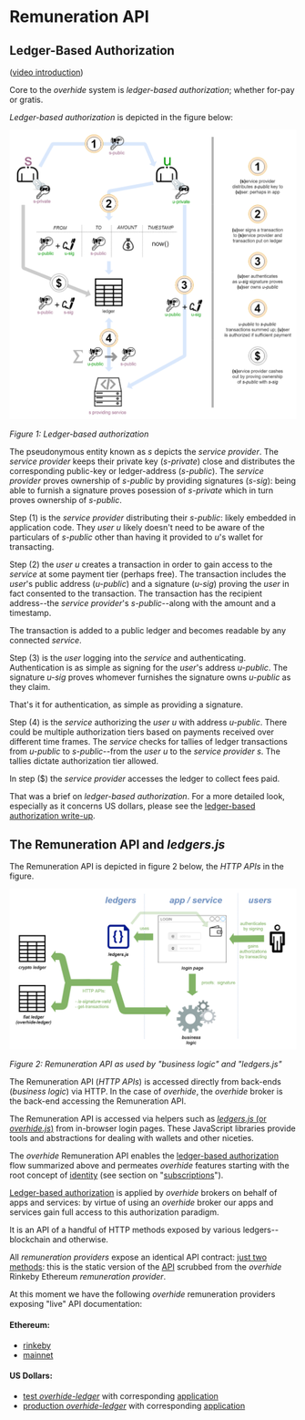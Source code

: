 # Remuneration API

## Ledger-Based Authorization

([video introduction](https://www.youtube.com/watch?v=moc1P9W0yTk))

Core to the *overhide* system is *ledger-based authorization*; whether for-pay or gratis.

*Ledger-based authorization* is depicted in the figure below:

![](images/authN-authR.png)

*Figure 1: Ledger-based authorization*

The pseudonymous entity known as *s* depicts the *service provider*.  The *service provider* keeps their private key (*s-private*) close and distributes the corresponding public-key or ledger-address (*s-public*).  The *service provider* proves ownership of *s-public* by providing signatures (*s-sig*): being able to furnish a signature proves posession of *s-private* which in turn proves ownership of *s-public*.

Step (1) is the *service provider* distributing their *s-public*: likely embedded in application code.  They *user* *u* likely doesn't need to be aware of the particulars of *s-public* other than having it provided to *u*'s wallet for transacting.

Step (2) the *user* *u* creates a transaction in order to gain access to the *service* at some payment tier (perhaps free).  The transaction includes the *user*'s public address (*u-public*) and a signature (*u-sig*) proving the *user* in fact consented to the transaction.  The transaction has the recipient address--the *service provider*'s *s-public*--along with the amount and a timestamp.

The transaction is added to a public ledger and becomes readable by any connected *service*.

Step (3) is the *user* logging into the *service* and authenticating.  Authentication is as simple as signing for the *user*'s address *u-public*.  The signature *u-sig* proves whomever furnishes the signature owns *u-public* as they claim.

That's it for authentication, as simple as providing a signature.

Step (4) is the *service* authorizing the *user* *u* with address *u-public*.  There could be multiple authorization tiers based on payments received over different time frames.  The *service* checks for tallies of ledger transactions from *u-public* to *s-public*--from the *user* *u* to the *service provider* *s*.  The tallies dictate authorization tier allowed.

In step ($) the *service provider* accesses the ledger to collect fees paid.

That was a brief on *ledger-based authorization*.  For a more detailed look, especially as it concerns US dollars, please see the [ledger-based authorization write-up](https://github.com/overhide/ledgers.js/blob/master/why/why.md).

## The Remuneration API and *ledgers.js*

The Remuneration API is depicted in figure 2 below, the *HTTP APIs* in the figure.

![](images/ledgers.png)

*Figure 2: Remuneration API as used by "business logic" and "ledgers.js"*

The Remuneration API (*HTTP APIs*) is accessed directly from back-ends (*business logic*) via HTTP.  In the case of *overhide*, the *overhide* broker is the back-end accessing the Remuneration API.

The Remuneration API is accessed via helpers such as [*ledgers.js* (or *overhide.js*)](overhide.js.md) from in-browser login pages.  These JavaScript libraries provide tools and abstractions for dealing with wallets and other niceties.

The *overhide* Remuneration API enables the [ledger-based authorization](https://github.com/overhide/ledgers.js/blob/master/why/why.md) flow summarized above and permeates *overhide* features starting with the root concept of [identity](identity.md) (see section on "[subscriptions](identity.md#subscriptions)").

[Ledger-based authorization](https://github.com/overhide/ledgers.js/blob/master/why/why.md) is applied by *overhide* brokers on behalf of apps and services:  by virtue of using an *overhide* broker our apps and services gain full access to this authorization paradigm.

It is an API of a handful of HTTP methods exposed by various ledgers--blockchain and otherwise.

All *remuneration providers* expose an identical API contract: [just two methods](https://overhide.github.io/overhide/docs/remuneration.html): this is the static version of the [API](https://overhide.github.io/overhide/docs/remuneration.html) scrubbed from the *overhide* Rinkeby Ethereum *remuneration provider*.

At this moment we have the following *overhide* remuneration providers exposing "live" API documentation:

#### Ethereum:

* [rinkeby](https://rinkeby.ethereum.overhide.io/swagger.html)
* [mainnet](https://ethereum.overhide.io/swagger.html)

#### US Dollars:

* [test *overhide-ledger*](https://test.ohledger.com/swagger.html) with corresponding [application](https://test.ohledger.com)
* [production *overhide-ledger*](https://ohledger.com/swagger.html) with corresponding [application](https://ohledger.com)
